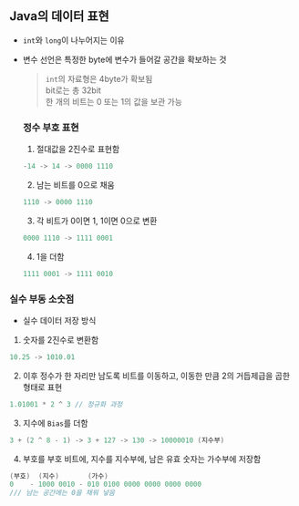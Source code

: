## Java의 데이터 표현
- `int`와 `long`이 나누어지는 이유
- 변수 선언은 특정한 byte에 변수가 들어갈 공간을 확보하는 것  
  > `int`의 자료형은 4byte가 확보됨  
  > bit로는 총 32bit  
  > 한 개의 비트는 0 또는 1의 값을 보관 가능

  ### 정수 부호 표현
  1. 절대값을 2진수로 표현함
  ```Java
  -14 -> 14 -> 0000 1110
  ```
  2. 남는 비트를 0으로 채움
  ```Java
  1110 -> 0000 1110
  ```
  3. 각 비트가 0이면 1, 1이면 0으로 변환
  ```Java
  0000 1110 -> 1111 0001
  ```
  4. 1을 더함
  ```Java
  1111 0001 -> 1111 0010
  ```

### 실수 부동 소숫점
- 실수 데이터 저장 방식

1. 숫자를 2진수로 변환함
```Java
10.25 -> 1010.01
```
2. 이후 정수가 한 자리만 남도록 비트를 이동하고, 이동한 만큼 2의 거듭제급을 곱한 형태로 표현
```Java
1.01001 * 2 ^ 3 // 정규화 과정
```
 
 3. 지수에 `Bias`를 더함
 ```java
 3 + (2 ^ 8 - 1) -> 3 + 127 -> 130 -> 10000010 (지수부)
 ```
 4. 부호를 부호 비트에, 지수를 지수부에, 남은 유효 숫자는 가수부에 저장함
 ```Java
 (부호)  (지수)       (가수)
0    - 1000 0010 - 010 0100 0000 0000 0000 0000
/// 남는 공간에는 0을 채워 넣음
 ```